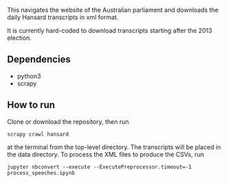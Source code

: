 This navigates the website of the Australian parliament and downloads the daily Hansard transcripts in xml format.

It is currently hard-coded to download transcripts starting after the 2013 election.

## Dependencies

* python3
* scrapy

## How to run

Clone or download the repository, then run 

```
scrapy crawl hansard
```

at the terminal from the top-level directory. The transcripts will be placed in the data directory. To process the XML files to produce the CSVs, run 

```
jupyter nbconvert --execute --ExecutePreprocessor.timeout=-1  process_speeches.ipynb 
```
